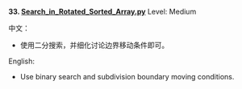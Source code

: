 **33. [Search_in_Rotated_Sorted_Array.py](https://github.com/Kelv1nYu/LeetCode_Practices/blob/master/Code/Search_in_Rotated_Sorted_Array.py)**      Level: Medium

中文：
* 使用二分搜索，并细化讨论边界移动条件即可。

English:

* Use binary search and subdivision boundary moving conditions.